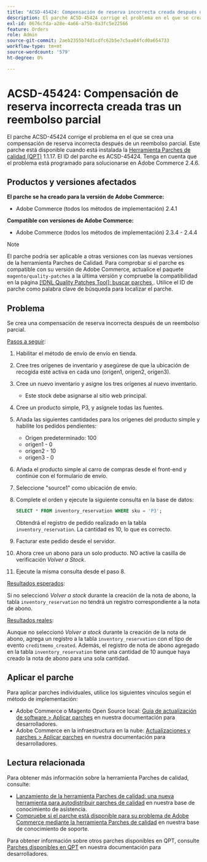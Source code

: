 ```yaml
---
title: "ACSD-45424: Compensación de reserva incorrecta creada después del reembolso parcial"
description: El parche ACSD-45424 corrige el problema en el que se crea una compensación de reserva incorrecta después de un reembolso parcial. Este parche está disponible cuando está instalada la [Quality Patches Tool (QPT)](/help/announcements/adobe-commerce-announcements/magento-quality-patches-released-new-tool-to-self-serve-quality-patches.md) 1.1.17. El ID del parche es ACSD-45424. Tenga en cuenta que el problema está programado para solucionarse en Adobe Commerce 2.4.6.
exl-id: 0676cfda-a28e-4a66-a75b-8a3fc5e22566
feature: Orders
role: Admin
source-git-commit: 2aeb2355b74d1cdfc62b5e7c5aa04fcd0a654733
workflow-type: tm+mt
source-wordcount: '579'
ht-degree: 0%

---
```


# ACSD-45424: Compensación de reserva incorrecta creada tras un reembolso parcial

El parche ACSD-45424 corrige el problema en el que se crea una compensación de reserva incorrecta después de un reembolso parcial. Este parche está disponible cuando está instalada la [Herramienta Parches de calidad (QPT)](/help/announcements/adobe-commerce-announcements/magento-quality-patches-released-new-tool-to-self-serve-quality-patches.md) 1.1.17. El ID del parche es ACSD-45424. Tenga en cuenta que el problema está programado para solucionarse en Adobe Commerce 2.4.6.

## Productos y versiones afectados

**El parche se ha creado para la versión de Adobe Commerce:**

* Adobe Commerce (todos los métodos de implementación) 2.4.1

**Compatible con versiones de Adobe Commerce:**

* Adobe Commerce (todos los métodos de implementación) 2.3.4 - 2.4.4

>[!NOTE]
>
>El parche podría ser aplicable a otras versiones con las nuevas versiones de la herramienta Parches de Calidad. Para comprobar si el parche es compatible con su versión de Adobe Commerce, actualice el paquete `magento/quality-patches` a la última versión y compruebe la compatibilidad en la página [[!DNL Quality Patches Tool]: buscar parches ](https://experienceleague.adobe.com/tools/commerce-quality-patches/index.html). Utilice el ID de parche como palabra clave de búsqueda para localizar el parche.

## Problema

Se crea una compensación de reserva incorrecta después de un reembolso parcial.

<u>Pasos a seguir</u>:

1. Habilitar el método de envío de envío en tienda.
1. Cree tres orígenes de inventario y asegúrese de que la ubicación de recogida esté activa en cada uno (origen1, origen2, origen3).
1. Cree un nuevo inventario y asigne los tres orígenes al nuevo inventario.
   * Este stock debe asignarse al sitio web principal.
1. Cree un producto simple, P3, y asígnele todas las fuentes.
1. Añada las siguientes cantidades para los orígenes del producto simple y habilite los pedidos pendientes:
   * Origen predeterminado: 100
   * origen1 - 0
   * origen2 - 10
   * origen3 - 0
1. Añada el producto simple al carro de compras desde el front-end y continúe con el formulario de envío.
1. Seleccione &quot;source1&quot; como ubicación de envío.
1. Complete el orden y ejecute la siguiente consulta en la base de datos:

   ```sql
   SELECT * FROM inventory_reservation WHERE sku = 'P3';
   ```

   Obtendrá el registro de pedido realizado en la tabla `inventory_reservation`. La cantidad es 10, lo que es correcto.
1. Facturar este pedido desde el servidor.
1. Ahora cree un abono para un solo producto. NO active la casilla de verificación *Volver a Stock*.
1. Ejecute la misma consulta desde el paso 8.

<u>Resultados esperados</u>:

Si no seleccionó *Volver a stock* durante la creación de la nota de abono, la tabla `inventory_reservation` no tendrá un registro correspondiente a la nota de abono.

<u>Resultados reales</u>:

Aunque no seleccionó *Volver a stock* durante la creación de la nota de abono, agrega un registro a la tabla `inventory_reservation` con el tipo de evento `creditmemo_created`. Además, el registro de nota de abono agregado en la tabla `inventory_reservation` tiene una cantidad de 10 aunque haya creado la nota de abono para una sola cantidad.

## Aplicar el parche

Para aplicar parches individuales, utilice los siguientes vínculos según el método de implementación:

* Adobe Commerce o Magento Open Source local: [Guía de actualización de software > Aplicar parches](https://experienceleague.adobe.com/en/docs/commerce-operations/tools/quality-patches-tool/usage) en nuestra documentación para desarrolladores.
* Adobe Commerce en la infraestructura en la nube: [Actualizaciones y parches > Aplicar parches](https://experienceleague.adobe.com/en/docs/commerce-cloud-service/user-guide/develop/upgrade/apply-patches) en nuestra documentación para desarrolladores.

## Lectura relacionada

Para obtener más información sobre la herramienta Parches de calidad, consulte:

* [Lanzamiento de la herramienta Parches de calidad: una nueva herramienta para autodistribuir parches de calidad](/help/announcements/adobe-commerce-announcements/magento-quality-patches-released-new-tool-to-self-serve-quality-patches.md) en nuestra base de conocimiento de asistencia.
* [Compruebe si el parche está disponible para su problema de Adobe Commerce mediante la herramienta Parches de calidad](/help/support-tools/patches-available-in-qpt-tool/check-patch-for-magento-issue-with-magento-quality-patches.md) en nuestra base de conocimiento de soporte.

Para obtener información sobre otros parches disponibles en QPT, consulte [Parches disponibles en QPT](https://experienceleague.adobe.com/tools/commerce-quality-patches/index.html) en nuestra documentación para desarrolladores.
